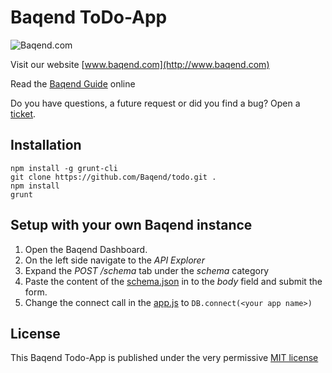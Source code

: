 Baqend ToDo-App
============

![Baqend.com](http://www.baqend.com/guide/img/baqend_logo.svg)

Visit our website [www.baqend.com](http://www.baqend.com)

Read the [Baqend Guide](http://www.baqend.com/guide/) online

Do you have questions, a future request or did you find a bug? Open a [ticket](https://github.com/Baqend/todo/issues). 

Installation
-------

    npm install -g grunt-cli
    git clone https://github.com/Baqend/todo.git .
    npm install
    grunt
    
Setup with your own Baqend instance
-------

1. Open the Baqend Dashboard.
2. On the left side navigate to the *API Explorer* 
3. Expand the *POST /schema* tab under the *schema* category
4. Paste the content of the [schema.json](schema.json) in to the *body* field and submit the form.
5. Change the connect call in the [app.js](app.js) to `DB.connect(<your app name>)`

License
-------

This Baqend Todo-App is published under the very permissive [MIT license](LICENSE.md)
